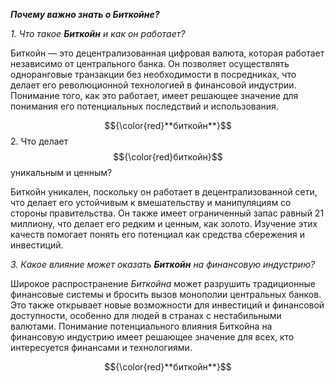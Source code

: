 **_Почему важно знать о Биткойне?_**    
    
    
_1. Что такое **Биткойн** и как он работает?_

Биткойн — это децентрализованная цифровая валюта, которая работает независимо от центрального банка. Он позволяет осуществлять одноранговые транзакции без необходимости в посредниках, что делает его революционной технологией в финансовой индустрии. Понимание того, как это работает, имеет решающее значение для понимания его потенциальных последствий и использования.    
    
    
$${\color{red}**биткойн**}$$ 2. Что делает $${\color{red}биткойн}$$ уникальным и ценным?

Биткойн уникален, поскольку он работает в децентрализованной сети, что делает его устойчивым к вмешательству и манипуляциям со стороны правительства. Он также имеет ограниченный запас равный 21 миллиону, что делает его редким и ценным, как золото. Изучение этих качеств помогает понять его потенциал как средства сбережения и инвестиций.    
    
    
_3. Какое влияние может оказать **Биткойн** на финансовую индустрию?_

Широкое распространение _Биткойна_ может разрушить традиционные финансовые системы и бросить вызов монополии центральных банков. Это также открывает новые возможности для инвестиций и финансовой доступности, особенно для людей в странах с нестабильными валютами. Понимание потенциального влияния Биткойна на финансовую индустрию имеет решающее значение для всех, кто интересуется финансами и технологиями.
    
    
$${\color{red}**биткойн**}$$
